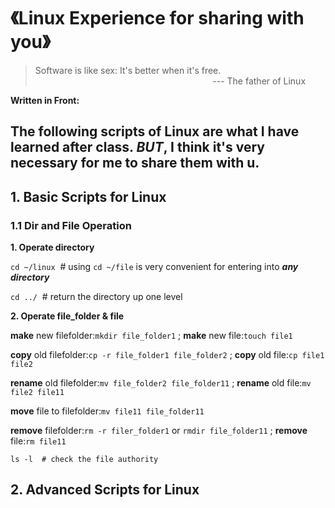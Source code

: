 # 《Linux Experience for sharing with you》

> Software is like sex: It's better when it's free.<br>
&nbsp;&nbsp;&nbsp;&nbsp;&nbsp;&nbsp;&nbsp;&nbsp;&nbsp;&nbsp;&nbsp;&nbsp;&nbsp;&nbsp;&nbsp;&nbsp;&nbsp;&nbsp;&nbsp;&nbsp;&nbsp;&nbsp;&nbsp;&nbsp;&nbsp;&nbsp;&nbsp;&nbsp;&nbsp;&nbsp;&nbsp;&nbsp;&nbsp;&nbsp;&nbsp;&nbsp;&nbsp;&nbsp;&nbsp;&nbsp;&nbsp;&nbsp;&nbsp;&nbsp;&nbsp;&nbsp;&nbsp;&nbsp;&nbsp;&nbsp;&nbsp;&nbsp;&nbsp;&nbsp;&nbsp;&nbsp;&nbsp;&nbsp;&nbsp;&nbsp;&nbsp;&nbsp;&nbsp;&nbsp;&nbsp;&nbsp;&nbsp;&nbsp;&nbsp;&nbsp;&nbsp;&nbsp;--- The father of Linux

**Written in Front:**

The following scripts of Linux are what I have learned after class. ***BUT***, I think it's very necessary for me to share them with u. 
---

## 1. Basic Scripts for Linux
### 1.1 Dir and File Operation
**1. Operate directory**

`cd ~/linux`&nbsp;&nbsp;#  using `cd ~/file` is very convenient for entering into ***any directory***

`cd ../`&nbsp;&nbsp;#  return the directory up one level

**2. Operate file_folder & file**

**make** new filefolder:`mkdir file_folder1`
; **make** new file:`touch file1`

**copy** old filefolder:`cp -r file_folder1 file_folder2`
; **copy** old file:`cp file1 file2`

**rename** old filefolder:`mv file_folder2 file_folder11`
; **rename** old file:`mv file2 file11`

**move** file to filefolder:`mv file11 file_folder11`

**remove** filefolder:`rm -r filer_folder1` or `rmdir file_folder11`
; **remove** file:`rm file11`




```
ls -l  # check the file authority
```

## 2. Advanced Scripts for Linux


